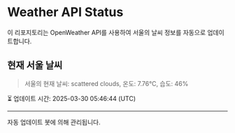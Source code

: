 
# Weather API Status

이 리포지토리는 OpenWeather API를 사용하여 서울의 날씨 정보를 자동으로 업데이트합니다.

## 현재 서울 날씨
> 서울의 현재 날씨: scattered clouds, 온도: 7.76°C, 습도: 46%

⏳ 업데이트 시간: 2025-03-30 05:46:44 (UTC)

---
자동 업데이트 봇에 의해 관리됩니다.
